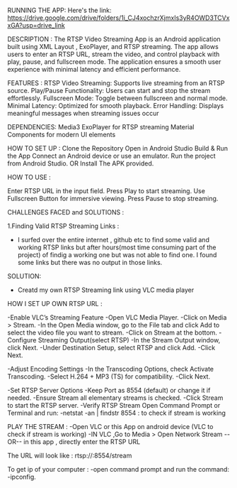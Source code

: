 RUNNING THE APP:
Here's the link:
https://drive.google.com/drive/folders/1i_CJ4xochzrXjmxIs3yR4OWD3TCVxxGA?usp=drive_link

DESCRIPTION : The RTSP Video Streaming App is an Android application built using XML Layout , ExoPlayer, and RTSP streaming. The app allows users to enter an RTSP URL, stream the video, and control playback with play, pause, and fullscreen mode. The application ensures a smooth user experience with minimal latency and efficient performance.

FEATURES : 
RTSP Video Streaming: Supports live streaming from an RTSP source.
Play/Pause Functionality: Users can start and stop the stream effortlessly.
Fullscreen Mode: Toggle between fullscreen and normal mode.
Minimal Latency: Optimized for smooth playback.
Error Handling: Displays meaningful messages when streaming issues occur

DEPENDENCIES:
Media3 ExoPlayer for RTSP streaming
Material Components for modern UI elements

HOW TO SET UP :
Clone the Repository
Open in Android Studio
Build & Run the App
Connect an Android device or use an emulator.
Run the project from Android Studio.
OR
Install The APK provided.

HOW TO USE :

Enter RTSP URL in the input field.
Press Play to start streaming.
Use Fullscreen Button for immersive viewing.
Press Pause to stop streaming.

CHALLENGES FACED and SOLUTIONS :

1.Finding Valid RTSP Streaming Links :
- I surfed over the entire internet , github etc to find some valid and working RTSP links but after hours(most time consuming part of the project) of findig a working one but was not able to find one. I found some links but there was no output in those links.
  
SOLUTION:
- Creatd my own RTSP Streaming link using VLC media player
  
 HOW I SET UP OWN RTSP URL :
 
-Enable VLC’s Streaming Feature
-Open VLC Media Player.
-Click on Media > Stream.
-In the Open Media window, go to the File tab and click Add to select the video file you want to stream.
-Click on Stream at the bottom.
-Configure Streaming Output(select RTSP)
-In the Stream Output window, click Next.
-Under Destination Setup, select RTSP and click Add.
-Click Next.

-Adjust Encoding Settings
-In the Transcoding Options, check Activate Transcoding.
-Select H.264 + MP3 (TS) for compatibility.
-Click Next.

-Set RTSP Server Options
-Keep Port as 8554 (default) or change it if needed.
-Ensure Stream all elementary streams is checked.
-Click Stream to start the RTSP server.
-Verify RTSP Stream
Open Command Prompt or Terminal and run:
-netstat -an | findstr 8554    : to check if stream is working

PLAY THE STREAM : 
-Open VLC  or this App on android device  (VLC to check if stream is working)
-IN VLC ,Go to Media > Open Network Stream --OR-- in this app , directly enter the RTSP URL

The URL will look like : 
rtsp://<your-ip>:8554/stream

To get ip of your computer : 
-open command prompt and run the command:
-ipconfig.








